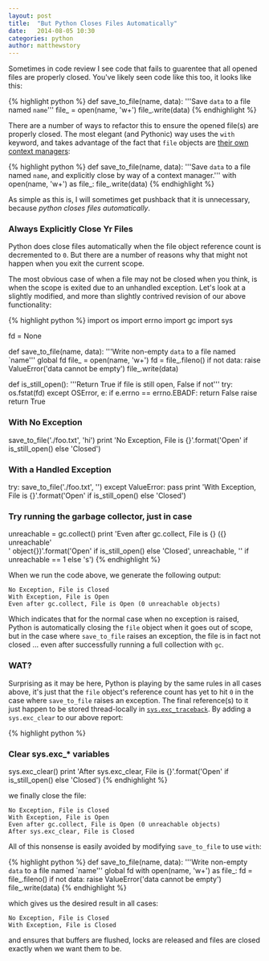 ```yaml
---
layout: post
title:  "But Python Closes Files Automatically"
date:   2014-08-05 10:30
categories: python
author: matthewstory
---
```


Sometimes in code review I see code that fails to guarentee that all opened
files are properly closed. You've likely seen code like this too, it looks
like this:

{% highlight python %}
def save_to_file(name, data):
    '''Save `data` to a file named `name`'''
    file_ = open(name, 'w+')
    file_.write(data)
{% endhighlight %}

There are a number of ways to refactor this to ensure the opened file(s) are
properly closed. The most elegant (and Pythonic) way uses the `with` keyword,
and takes advantage of the fact that `file` objects are [their own context
managers](http://preshing.com/20110920/the-python-with-statement-by-example/):

{% highlight python %}
def save_to_file(name, data):
    '''Save `data` to a file named `name`, and explicitly close by way of a
       context manager.'''
    with open(name, 'w+') as file_:
        file_.write(data)
{% endhighlight %}

As simple as this is, I will sometimes get pushback that it is unnecessary,
because _python closes files automatically_.

### Always Explicitly Close Yr Files

Python does close files automatically when the file object reference
count is decremented to `0`. But there are a number of reasons why that might
not happen when you exit the current scope.

The most obvious case of when a file may not be closed when you think, is when
the scope is exited due to an unhandled exception. Let's look at a slightly
modified, and more than slightly contrived revision of our above functionality:

{% highlight python %}
import os
import errno
import gc
import sys

fd = None

def save_to_file(name, data):
    '''Write non-empty `data` to a file named `name'''
    global fd
    file_ = open(name, 'w+')
    fd = file_.fileno()
    if not data:
        raise ValueError('data cannot be empty')
    file_.write(data)

def is_still_open():
    '''Return True if file is still open, False if not'''
    try:
        os.fstat(fd)
    except OSError, e:
        if e.errno == errno.EBADF:
            return False
        raise
    return True

### With No Exception
save_to_file('./foo.txt', 'hi')
print 'No Exception, File is {}'.format('Open' if is_still_open() else 'Closed')

### With a Handled Exception
try:
    save_to_file('./foo.txt', '')
except ValueError:
    pass
print 'With Exception, File is {}'.format('Open' if is_still_open() else 'Closed')

### Try running the garbage collector, just in case
unreachable = gc.collect()
print 'Even after gc.collect, File is {} ({} unreachable'\
      ' object{})'.format('Open' if is_still_open() else 'Closed',
                          unreachable, '' if unreachable == 1 else 's')
{% endhighlight %}

When we run the code above, we generate the following output:

    No Exception, File is Closed
    With Exception, File is Open
    Even after gc.collect, File is Open (0 unreachable objects)

Which indicates that for the normal case when no exception is raised, Python
is automatically closing the `file` object when it goes out of scope, but in
the case where `save_to_file` raises an exception, the file is in fact not
closed ... even after successfully running a full collection with `gc`.

### WAT?

Surprising as it may be here, Python is playing by the same rules in all cases
above, it's just that the `file` object's reference count has yet to hit `0`
in the case where `save_to_file` raises an exception. The final reference(s)
to it just happen to be stored thread-locally in
[`sys.exc_traceback`](https://docs.python.org/2/library/sys.html#sys.exc_traceback).
By adding a `sys.exc_clear` to our above report:

{% highlight python %}
### Clear sys.exc_* variables
sys.exc_clear()
print 'After sys.exc_clear, File is {}'.format('Open' if is_still_open() else 'Closed')
{% endhighlight %}

we finally close the file:

    No Exception, File is Closed
    With Exception, File is Open
    Even after gc.collect, File is Open (0 unreachable objects)
    After sys.exc_clear, File is Closed

All of this nonsense is easily avoided by modifying `save_to_file` to use `with`:

{% highlight python %}
def save_to_file(name, data):
    '''Write non-empty `data` to a file named `name'''
    global fd
    with open(name, 'w+') as file_:
        fd = file_.fileno()
        if not data:
            raise ValueError('data cannot be empty')
        file_.write(data)
{% endhighlight %}

which gives us the desired result in all cases:

    No Exception, File is Closed
    With Exception, File is Closed

and ensures that buffers are flushed, locks are released and files are closed
exactly when we want them to be.
